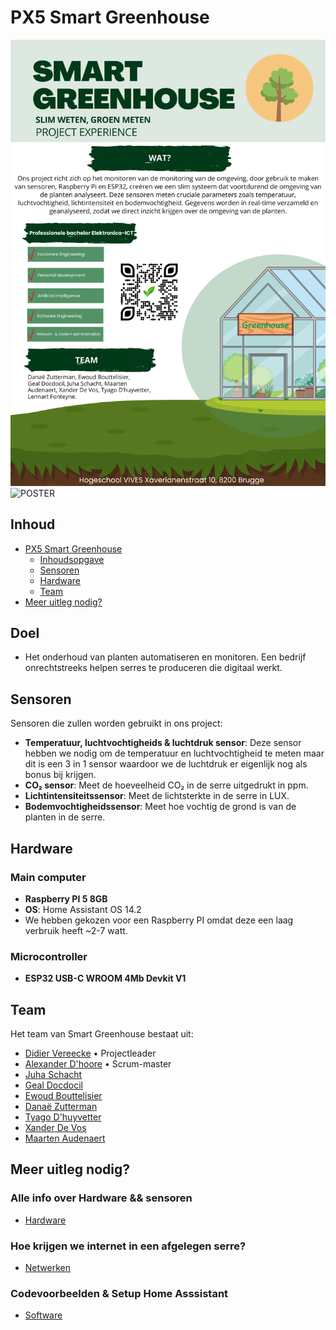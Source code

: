 # PX5 Smart Greenhouse
![PX5 Smart Greenhouse](/Hardware/images/Smart_Greenhouse.png)
![POSTER](https://github.com/user-attachments/assets/7bd776ab-65aa-49a4-9189-553abdd3c387)

## Inhoud

- [PX5 Smart Greenhouse](#px5-smart-greenhouse)
    - [Inhoudsopgave](#inhoud)
    - [Sensoren](#sensoren)
    - [Hardware](#Hardware)
    - [Team](#team)
- [Meer uitleg nodig?](#meer-uitleg-nodig)


## Doel
- Het onderhoud van planten automatiseren en monitoren. Een bedrijf onrechtstreeks helpen serres te produceren die digitaal werkt.
## Sensoren
Sensoren die zullen worden gebruikt in ons project:

- **Temperatuur, luchtvochtigheids & luchtdruk sensor**: Deze sensor hebben we nodig om de temperatuur en luchtvochtigheid te meten maar dit is een 3 in 1 sensor waardoor we de luchtdruk er eigenlijk nog als bonus bij krijgen.
- **CO₂ sensor**: Meet de hoeveelheid CO₂ in de serre uitgedrukt in ppm.
- **Lichtintensiteitssensor**: Meet de lichtsterkte in de serre in LUX.
- **Bodemvochtigheidssensor**: Meet hoe vochtig de grond is van de planten in de serre.

## Hardware

### Main computer
- **Raspberry PI 5 8GB**
- **OS**: Home Assistant OS 14.2
- We hebben gekozen voor een Raspberry PI omdat deze een laag verbruik heeft ~2-7 watt.

### Microcontroller
- **ESP32 USB-C WROOM 4Mb Devkit V1**

## Team
Het team van Smart Greenhouse bestaat uit:
- [Didier Vereecke](https://github.com/MrI2C) • Projectleader
- [Alexander D'hoore](https://github.com/AlexanderDhoore) • Scrum-master
- [Juha Schacht](https://github.com/Jschacht06)
- [Geal Docdocil](https://github.com/Gdoc141)
- [Ewoud Bouttelisier](https://github.com/EwoudBoutje)
- [Danaë Zutterman](https://github.com/Danaezutterman)
- [Tyago D'huyvetter](https://github.com/TyagoD)
- [Xander De Vos](https://github.com/xanderdv)
- [Maarten Audenaert](https://github.com/MaartenAudenaert)

## Meer uitleg nodig?

### Alle info over Hardware && sensoren
- [Hardware](/Hardware)
### Hoe krijgen we internet in een afgelegen serre?
- [Netwerken](/Networking)
### Codevoorbeelden & Setup Home Asssistant
- [Software](/Software)


